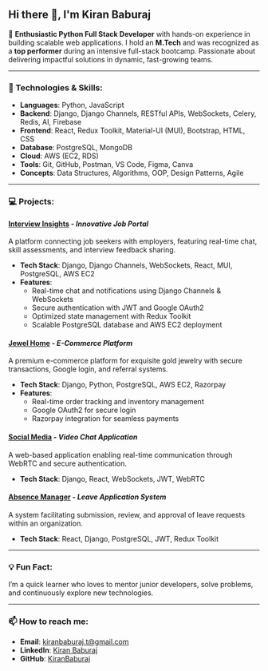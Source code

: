 ## Hi there 👋, I'm Kiran Baburaj

🚀 **Enthusiastic Python Full Stack Developer** with hands-on experience in building scalable web applications. I hold an **M.Tech** and was recognized as a **top performer** during an intensive full-stack bootcamp. Passionate about delivering impactful solutions in dynamic, fast-growing teams.

---

### 🔧 Technologies & Skills:
- **Languages**: Python, JavaScript
- **Backend**: Django, Django Channels, RESTful APIs, WebSockets, Celery, Redis, AI, Firebase
- **Frontend**: React, Redux Toolkit, Material-UI (MUI), Bootstrap, HTML, CSS
- **Database**: PostgreSQL, MongoDB
- **Cloud**: AWS (EC2, RDS)
- **Tools**: Git, GitHub, Postman, VS Code, Figma, Canva
- **Concepts**: Data Structures, Algorithms, OOP, Design Patterns, Agile

---

### 💻 Projects:

#### **[Interview Insights](https://interviewinsights.site)** - *Innovative Job Portal*
A platform connecting job seekers with employers, featuring real-time chat, skill assessments, and interview feedback sharing.

- **Tech Stack**: Django, Django Channels, WebSockets, React, MUI, PostgreSQL, AWS EC2
- **Features**:
  - Real-time chat and notifications using Django Channels & WebSockets
  - Secure authentication with JWT and Google OAuth2
  - Optimized state management with Redux Toolkit
  - Scalable PostgreSQL database and AWS EC2 deployment

#### **[Jewel Home](https://jewelhome.site)** - *E-Commerce Platform*
A premium e-commerce platform for exquisite gold jewelry with secure transactions, Google login, and referral systems.

- **Tech Stack**: Django, Python, PostgreSQL, AWS EC2, Razorpay
- **Features**:
  - Real-time order tracking and inventory management
  - Google OAuth2 for secure login
  - Razorpay integration for seamless payments

#### **[Social Media](https://github.com/KiranBaburaj/socialmedia-frontend)** - *Video Chat Application*
A web-based application enabling real-time communication through WebRTC and secure authentication.

- **Tech Stack**: Django, React, WebSockets, JWT, WebRTC

#### **[Absence Manager](https://github.com/KiranBaburaj/Absence_Manager_Frontend)** - *Leave Application System*
A system facilitating submission, review, and approval of leave requests within an organization.

- **Tech Stack**: React, Django, PostgreSQL, JWT, Redux Toolkit

---


### 💡 Fun Fact:
I’m a quick learner who loves to mentor junior developers, solve problems, and continuously explore new technologies.

---

### 📫 How to reach me:
- **Email**: [kiranbaburaj.t@gmail.com](mailto:kiranbaburaj.t@gmail.com)
- **LinkedIn**: [Kiran Baburaj](https://www.linkedin.com/in/kiran-baburaj)
- **GitHub**: [KiranBaburaj](https://github.com/KiranBaburaj)
